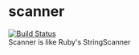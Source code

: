 scanner
=======
[![Build Status](https://travis-ci.org/liluo/scanner.png?branch=master)](https://travis-ci.org/liluo/scanner)  
Scanner is like Ruby's StringScanner

